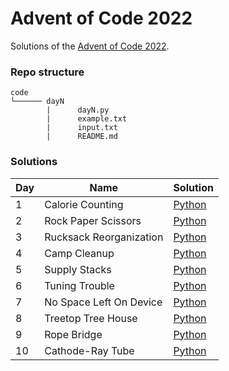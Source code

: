 # Advent of Code 2022

Solutions of the [Advent of Code 2022](https://adventofcode.com/2022).

### Repo structure

```
code
└────── dayN
        |      dayN.py
        |      example.txt
        |      input.txt
        |      README.md
```

### Solutions

| Day | Name | Solution |
|-|-|-|
| 1 | Calorie Counting | [Python](https://github.com/SiMoM0/AoC2022/blob/master/code/day1/day1.py) |
| 2 | Rock Paper Scissors | [Python](https://github.com/SiMoM0/AoC2022/blob/master/code/day2/day2.py) |
| 3 | Rucksack Reorganization | [Python](https://github.com/SiMoM0/AoC2022/blob/master/code/day3/day3.py) |
| 4 | Camp Cleanup | [Python](https://github.com/SiMoM0/AoC2022/blob/master/code/day4/day4.py) |
| 5 | Supply Stacks | [Python](https://github.com/SiMoM0/AoC2022/blob/master/code/day5/day5.py) |
| 6 | Tuning Trouble | [Python](https://github.com/SiMoM0/AoC2022/blob/master/code/day6/day6.py) |
| 7 | No Space Left On Device | [Python](https://github.com/SiMoM0/AoC2022/blob/master/code/day7/day7.py) |
| 8 | Treetop Tree House | [Python](https://github.com/SiMoM0/AoC2022/blob/master/code/day8/day8.py) |
| 9 | Rope Bridge | [Python](https://github.com/SiMoM0/AoC2022/blob/master/code/day9/day9.py) |
| 10 | Cathode-Ray Tube | [Python](https://github.com/SiMoM0/AoC2022/blob/master/code/day10/day10.py) |